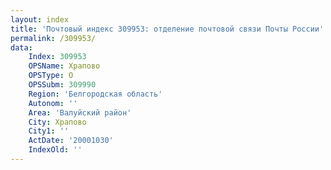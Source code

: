 ```yaml
---
layout: index
title: 'Почтовый индекс 309953: отделение почтовой связи Почты России'
permalink: /309953/
data:
    Index: 309953
    OPSName: Храпово
    OPSType: О
    OPSSubm: 309990
    Region: 'Белгородская область'
    Autonom: ''
    Area: 'Валуйский район'
    City: Храпово
    City1: ''
    ActDate: '20001030'
    IndexOld: ''
---
```

